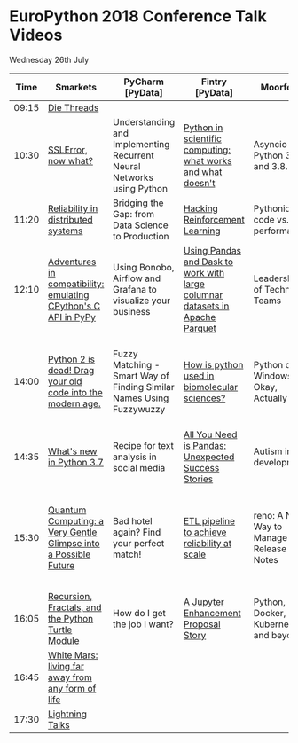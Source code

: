 # EuroPython 2018 Conference Talk Videos

Wednesday 26th July

| Time |  Smarkets | PyCharm [PyData] | Fintry [PyData] |  Moorfoot |  Lammermuir | Kilsyth |
|---|---|---|---|---|---|---|
| 09:15 | [Die Threads](https://youtu.be/FsvmT2Ir7B8?t=25m56s) |   |   |   |   |   |
| 10:30 | [SSLError, now what?](https://youtu.be/FsvmT2Ir7B8?t=1h38m25s) | Understanding and Implementing Recurrent Neural Networks using Python | [Python in scientific computing: what works and what doesn't](https://youtu.be/dj23vLcdr4w?t=11m18s) | Asyncio in Python 3.7 and 3.8. | How to write Rust instead of C, and get away with it (yes, it's a Python talk) | The naïve programmer |
| 11:20 | [Reliability in distributed systems](https://youtu.be/FsvmT2Ir7B8?t=2h16m40s) | Bridging the Gap: from Data Science to Production | [Hacking Reinforcement Learning](https://youtu.be/dj23vLcdr4w?t=50m20s) | Pythonic code vs. performance | Postgres at any scale | My Story with Python and Open Source |
| 12:10 | [Adventures in compatibility: emulating CPython's C API in PyPy](https://youtu.be/FsvmT2Ir7B8?t=2h59m37s) | Using Bonobo, Airflow and Grafana to visualize your business | [Using Pandas and Dask to work with large columnar datasets in Apache Parquet](https://youtu.be/dj23vLcdr4w?t=1h35m45s) | Leadership of Technical Teams | Let’s Build a Python Profiler in 25 LOC | Python Decorators: Gift or Poison? |
| 14:00 | [Python 2 is dead! Drag your old code into the modern age.](https://youtu.be/FsvmT2Ir7B8?t=4h50m14s) | Fuzzy Matching - Smart Way of Finding Similar Names Using Fuzzywuzzy | [How is python used in biomolecular sciences?](https://youtu.be/dj23vLcdr4w?t=3h25m13s) | Python on Windows is Okay, Actually | Trio: A pythonic way to do async programming | How to develop your project from an idea to architecture design in 50 minutes |
| 14:35 | [What's new in Python 3.7](https://youtu.be/FsvmT2Ir7B8?t=5h25m19s) | Recipe for text analysis in social media | [All You Need is Pandas: Unexpected Success Stories](https://youtu.be/dj23vLcdr4w?t=4h13s) | Autism in development | What makes coding for MicroPython different? | |
| 15:30 | [Quantum Computing: a Very Gentle Glimpse into a Possible Future](https://youtu.be/FsvmT2Ir7B8?t=6h20m21s) | Bad hotel again? Find your perfect match! | [ETL pipeline to achieve reliability at scale](https://youtu.be/dj23vLcdr4w?t=4h56m6s) | reno: A New Way to Manage Release Notes | Asyncio in production | From Zero to Azure with Python, Docker containers, and Visual Studio… Code |
| 16:05 | [Recursion, Fractals, and the Python Turtle Module](https://youtu.be/FsvmT2Ir7B8?t=6h53m27s) | How do I get the job I want? | [A Jupyter Enhancement Proposal Story](https://youtu.be/dj23vLcdr4w?t=5h30m36s) | Python, Docker, Kubernetes, and beyond? | Let’s embrace WebAssembly! | Washing away code smells |
| 16:45 | [White Mars: living far away from any form of life](https://youtu.be/FsvmT2Ir7B8?t=7h38m58s) | | | | | |
| 17:30 | [Lightning Talks](https://youtu.be/FsvmT2Ir7B8?t=8h35m10s) | | | | | |
